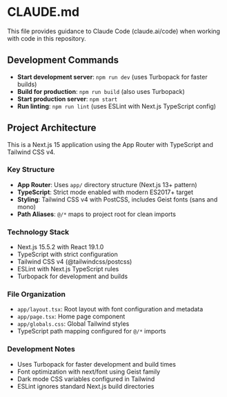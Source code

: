 # CLAUDE.md

This file provides guidance to Claude Code (claude.ai/code) when working with code in this repository.

## Development Commands

- **Start development server**: `npm run dev` (uses Turbopack for faster builds)
- **Build for production**: `npm run build` (also uses Turbopack)
- **Start production server**: `npm start`
- **Run linting**: `npm run lint` (uses ESLint with Next.js TypeScript config)

## Project Architecture

This is a Next.js 15 application using the App Router with TypeScript and Tailwind CSS v4.

### Key Structure
- **App Router**: Uses `app/` directory structure (Next.js 13+ pattern)
- **TypeScript**: Strict mode enabled with modern ES2017+ target
- **Styling**: Tailwind CSS v4 with PostCSS, includes Geist fonts (sans and mono)
- **Path Aliases**: `@/*` maps to project root for clean imports

### Technology Stack
- Next.js 15.5.2 with React 19.1.0
- TypeScript with strict configuration
- Tailwind CSS v4 (@tailwindcss/postcss)
- ESLint with Next.js TypeScript rules
- Turbopack for development and builds

### File Organization
- `app/layout.tsx`: Root layout with font configuration and metadata
- `app/page.tsx`: Home page component
- `app/globals.css`: Global Tailwind styles
- TypeScript path mapping configured for `@/*` imports

### Development Notes
- Uses Turbopack for faster development and build times
- Font optimization with next/font using Geist family
- Dark mode CSS variables configured in Tailwind
- ESLint ignores standard Next.js build directories